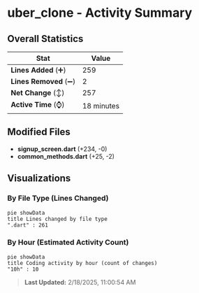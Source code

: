 # uber_clone - Activity Summary 

## Overall Statistics

| Stat                   | Value                                                             |
| ---------------------- | ----------------------------------------------------------------- |
| **Lines Added** (➕)   | 259                                          |
| **Lines Removed** (➖) | 2                                        |
| **Net Change** (↕)    | 257                |
| **Active Time** (⌚)   | 18 minutes |


## Modified Files
- **signup_screen.dart** (+234, -0)
- **common_methods.dart** (+25, -2)

## Visualizations

### By File Type (Lines Changed)

```mermaid
pie showData
title Lines changed by file type
".dart" : 261
```

### By Hour (Estimated Activity Count)

```mermaid
pie showData
title Coding activity by hour (count of changes)
"10h" : 10
```


> **Last Updated:** 2/18/2025, 11:00:54 AM